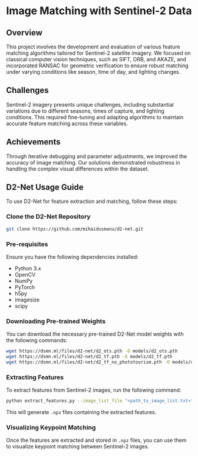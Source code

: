 # Image Matching with Sentinel-2 Data

## Overview

This project involves the development and evaluation of various feature matching algorithms tailored for Sentinel-2 satellite imagery. We focused on classical computer vision techniques, such as SIFT, ORB, and AKAZE, and incorporated RANSAC for geometric verification to ensure robust matching under varying conditions like season, time of day, and lighting changes.

## Challenges

Sentinel-2 imagery presents unique challenges, including substantial variations due to different seasons, times of capture, and lighting conditions. This required fine-tuning and adapting algorithms to maintain accurate feature matching across these variables.

## Achievements

Through iterative debugging and parameter adjustments, we improved the accuracy of image matching. Our solutions demonstrated robustness in handling the complex visual differences within the dataset.

## D2-Net Usage Guide

To use D2-Net for feature extraction and matching, follow these steps:

### Clone the D2-Net Repository

```bash
git clone https://github.com/mihaidusmanu/d2-net.git
```
### Pre-requisites

Ensure you have the following dependencies installed:

- Python 3.x
- OpenCV
- NumPy
- PyTorch
- h5py
- imagesize
- scipy

### Downloading Pre-trained Weights

You can download the necessary pre-trained D2-Net model weights with the following commands:

```bash
wget https://dsmn.ml/files/d2-net/d2_ots.pth -O models/d2_ots.pth
wget https://dsmn.ml/files/d2-net/d2_tf.pth -O models/d2_tf.pth
wget https://dsmn.ml/files/d2-net/d2_tf_no_phototourism.pth -O models/d2_tf_no_phototourism.pth
```
### Extracting Features

To extract features from Sentinel-2 images, run the following command:

```bash
python extract_features.py --image_list_file "<path_to_image_list.txt>" --model_file "<path_to_weights_file>"
```

This will generate `.npz` files containing the extracted features.

### Visualizing Keypoint Matching

Once the features are extracted and stored in `.npz` files, you can use them to visualize keypoint matching between Sentinel-2 images.
